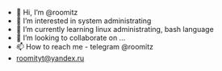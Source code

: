 - 👋 Hi, I’m @roomitz
- 👀 I’m interested in system administrating
- 🌱 I’m currently learning linux administrating, bash language
- 💞️ I’m looking to collaborate on ...
- 📫 How to reach me - telegram @roomitz
- roomityt@yandex.ru

<!---
roomitz/roomitz is a ✨ special ✨ repository because its `README.md` (this file) appears on your GitHub profile.
You can click the Preview link to take a look at your changes.
--->
